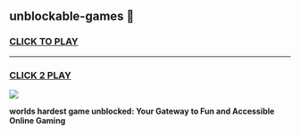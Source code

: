 
## unblockable-games 👋
<h3>
<a href="https://premium.freeplayer.one?title=unblockable-games&ref=14F">CLICK TO PLAY</a></h3>
<hr>

<h3>
<a href="https://premium.freeplayer.one?title=unblockable-games&ref=14F">CLICK 2 PLAY</a>
  
</h3>

<a href="https://premium.freeplayer.one?title=unblockable-games&ref=12F/"><img src="https://clearcache.store/games.png"></a>


**worlds hardest game unblocked: Your Gateway to Fun and Accessible Online Gaming**
